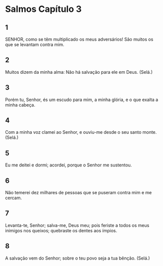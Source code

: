 # Salmos Capítulo 3

## 1
SENHOR, como se têm multiplicado os meus adversários! São muitos os que se levantam contra mim.

## 2
Muitos dizem da minha alma: Não há salvação para ele em Deus. (Selá.)

## 3
Porém tu, Senhor, és um escudo para mim, a minha glória, e o que exalta a minha cabeça.

## 4
Com a minha voz clamei ao Senhor, e ouviu-me desde o seu santo monte. (Selá.)

## 5
Eu me deitei e dormi; acordei, porque o Senhor me sustentou.

## 6
Não temerei dez milhares de pessoas que se puseram contra mim e me cercam.

## 7
Levanta-te, Senhor; salva-me, Deus meu; pois feriste a todos os meus inimigos nos queixos; quebraste os dentes aos ímpios.

## 8
A salvação vem do Senhor; sobre o teu povo seja a tua bênção. (Selá.)

